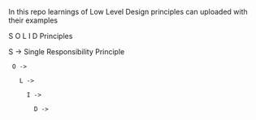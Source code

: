 In this repo learnings of Low Level Design principles can uploaded with their examples 
 
 
 S O L I D  Principles
   
   S -> Single Responsibility Principle
     
     O ->
       
       L ->
         
         I ->
           
           D ->
